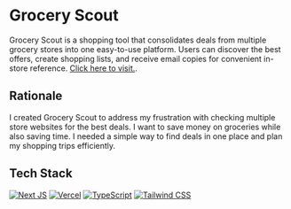# Grocery Scout

Grocery Scout is a shopping tool that consolidates deals from multiple grocery stores into one easy-to-use platform. Users can discover the best offers, create shopping lists, and receive email copies for convenient in-store reference. [Click here to visit.](https://grocery-scout.vercel.app/).

## Rationale

I created Grocery Scout to address my frustration with checking multiple store websites for the best deals. I want to save money on groceries while also saving time. I needed a simple way to find deals in one place and plan my shopping trips efficiently.

## Tech Stack
[![Next JS](https://img.shields.io/badge/Next-black?style=for-the-badge&logo=next.js&logoColor=white)](https://nextjs.org/)
[![Vercel](https://img.shields.io/badge/vercel-%23000000.svg?style=for-the-badge&logo=vercel&logoColor=white)](https://grocery-scout.vercel.app/)
[![TypeScript](https://img.shields.io/badge/typescript-%23007ACC.svg?style=for-the-badge&logo=typescript&logoColor=white)](https://www.typescriptlang.org/)
[![Tailwind CSS](https://img.shields.io/badge/tailwindcss-%2338B2AC.svg?style=for-the-badge&logo=tailwind-css&logoColor=white)](https://tailwindcss.com/)
